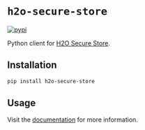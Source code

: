 # `h2o-secure-store`

[![pypi](https://img.shields.io/pypi/v/h2o-secure-store?style=flat-square)](https://pypi.org/project/h2o-secure-store/)

Python client for [H2O Secure Store](https://docs.h2o.ai/secure-store/).

## Installation

```sh
pip install h2o-secure-store
```

## Usage

Visit the [documentation](https://docs.h2o.ai/secure-store/py/initialization) for more information.